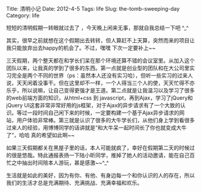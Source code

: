 Title: 清明小记
Date: 2012-4-5
Tags: life
Slug: the-tomb-sweeping-day
Category: life

短短的清明假期一转眼就过去了 ，今天晚上闲来无事，那就自我总结一下吧 ^_^

其实，很早之前就想在这个假期出去转转，但人算赶不上天算，突然而来的项目让我只能放弃出去happy的机会了。不过，嘿嘿 下次一定要补上~~

三天假期，两个整天都在和学长们呆在那个环境还算不错的会议室里。从加入这个团队以来，让我真的学到了很多的东西。第一点就是创业型的团队和在大公司里实习完全是两个不同的世界（ps：虽然本人还没有实习哈），但听一些实习的过来人说，天天闲着没事干。但在这里却不一样，一个人得当三个人的使，天天忙得不亦乐乎，所以说嘛，让自己变得更强才是王道。第二点就是让我温习以及学习了很多的web前端方面的知识，从html+css 到 javascript，再到Ajax，学习了jQuery和jQuery UI这套非常非常好用的js框架，对于Ajax的异步请求有了一个大致的认识。等过一段时间自己闲下来的时候，一定要构建一个基于Ajax异步请求的网站，用户体验非常棒。第三就是认识了很多的大牛学长们，从他们身上学到看很多过来人的经验，用博博同学的话讲就是“和大牛呆一起时间长了你也就变成大牛了”，哈哈 真的希望如此啊~~

如果三天假期都关在黑屋子里的话，本人可能就疯了，幸好在假期第二天的时候过的很是悠哉。特此通报表扬一下陆小昕同学，推掉了她人的活动邀请，能在自己百忙之中抽出时间陪本人游玩，甚是感激~~^_^

生活就是如此的美好，因为有你、有他、有身边每一个和你认识的人的存在，所以我们的生活才总是充满期待、充满挑战、充满幸福和欢乐。
